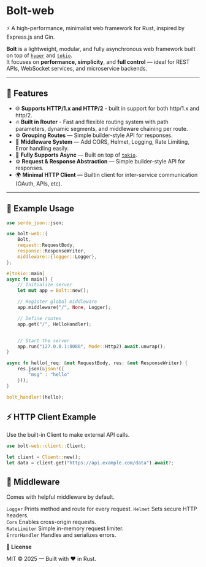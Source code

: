 # Bolt-web

⚡ A high-performance, minimalist web framework for Rust, inspired by Express.js and Gin.

**Bolt** is a lightweight, modular, and fully asynchronous web framework built on top of [`hyper`](https://github.com/hyperium/hyper) and [`tokio`](https://tokio.rs/).  
It focuses on **performance, simplicity**, and **full control** — ideal for REST APIs, WebSocket services, and microservice backends.

---

## 🚀 Features

- 🌐 **Supports HTTP/1.x and HTTP/2** - built in support for both http/1.x and http/2.
- 🔥 **Built in Router** - Fast and flexible routing system with path parameters, dynamic segments, and middleware chaining per route.
- ⚙️ **Grouping Routes** — Simple builder-style API for responses.
- 🧩 **Middleware System** — Add CORS, Helmet, Logging, Rate Limiting, Error handling easily.
- 🧩 **Fully Supports Async** — Built on top of [`tokio`](https://tokio.rs/).
- ⚙️ **Request & Response Abstraction** — Simple builder-style API for responses.
- 🌍 **Minimal HTTP Client** — Builtin client for inter-service communication (OAuth, APIs, etc).

---

## 🦀 Example Usage

```rust
use serde_json::json;

use bolt-web::{
    Bolt,
    request::RequestBody,
    response::ResponseWriter,
    middleware::{logger::Logger},
};

#[tokio::main]
async fn main() {
    // Initialize server
    let mut app = Bolt::new();

    // Register global middleware
    app.middleware("/", None, Logger);

    // Define routes
    app.get("/", HelloHandler);


    // Start the server
    app.run("127.0.0.1:8080", Mode::Http2).await.unwrap();
}

async fn hello(_req: &mut RequestBody, res: &mut ResponseWriter) {
    res.json(&json!({
        "msg" : "hello"
    }));
}

bolt_handler!(hello);

```

## ⚡ HTTP Client Example

Use the built-in Client to make external API calls.

```rust
use bolt-web::client::Client;

let client = Client::new();
let data = client.get("https://api.example.com/data").await?;

```

## 🔧 Middleware

Comes with helpful middleware by default.

`Logger` Prints method and route for every request.
`Helmet` Sets secure HTTP headers.  
`Cors` Enables cross-origin requests.  
`RateLimiter` Simple in-memory request limiter.  
`ErrorHandler` Handles and serializes errors.

**🧠 License**

MIT © 2025 — Built with ❤️ in Rust.
